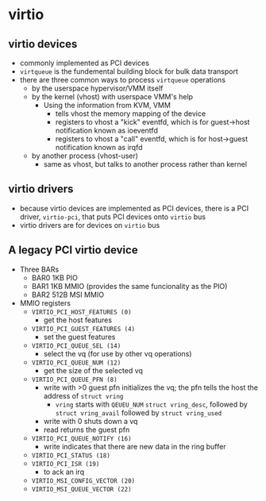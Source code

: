 # virtio

## virtio devices

 - commonly implemented as PCI devices 
 - `virtqueue` is the fundemental building block for bulk data transport
 - there are three common ways to process `virtqueue` operations
   - by the userspace hypervisor/VMM itself
   - by the kernel (vhost) with userspace VMM's help
     - Using the information from KVM, VMM
       - tells vhost the memory mapping of the device
       - registers to vhost a "kick" eventfd, which is for guest->host
       	 notification known as ioeventfd 
       - registers to vhost a "call" eventfd, which is for host->guest
       	 notification known as irqfd
   - by another process (vhost-user)
     - same as vhost, but talks to another process rather than kernel

## virtio drivers

 - because virtio devices are implemented as PCI devices, there is a PCI
   driver, `virtio-pci`, that puts PCI devices onto `virtio` bus
 - virtio drivers are for devices on `virtio` bus

## A legacy PCI virtio device

* Three BARs
  * BAR0 1KB PIO
  * BAR1 1KB MMIO (provides the same funcionality as the PIO)
  * BAR2 512B MSI MMIO
* MMIO registers
  * `VIRTIO_PCI_HOST_FEATURES (0)`
    * get the host features
  * `VIRTIO_PCI_GUEST_FEATURES (4)`
    * set the guest features
  * `VIRTIO_PCI_QUEUE_SEL (14)`
    * select the vq (for use by other vq operations)
  * `VIRTIO_PCI_QUEUE_NUM (12)`
    * get the size of the selected vq
  * `VIRTIO_PCI_QUEUE_PFN (8)`
    * write with >0 guest pfn initializes the vq; the pfn tells the host the
      address of `struct vring`
      * `vring` starts with `QEUEU_NUM` `struct vring_desc`, followed by
      	`struct vring_avail` followed by `struct vring_used`
    * write with 0 shuts down a vq
    * read returns the guest pfn
  * `VIRTIO_PCI_QUEUE_NOTIFY (16)`
    * write indicates that there are new data in the ring buffer
  * `VIRTIO_PCI_STATUS (18)`
  * `VIRTIO_PCI_ISR (19)`
    * to ack an irq
  * `VIRTIO_MSI_CONFIG_VECTOR (20)`
  * `VIRTIO_MSI_QUEUE_VECTOR (22)`

